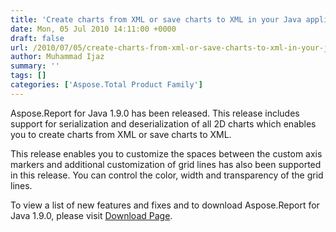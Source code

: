 ```yaml
---
title: 'Create charts from XML or save charts to XML in your Java applications'
date: Mon, 05 Jul 2010 14:11:00 +0000
draft: false
url: /2010/07/05/create-charts-from-xml-or-save-charts-to-xml-in-your-java-applications/
author: Muhammad Ijaz
summary: ''
tags: []
categories: ['Aspose.Total Product Family']
---
```


Aspose.Report for Java 1.9.0 has been released. This release includes support for serialization and deserialization of all 2D charts which enables you to create charts from XML or save charts to XML.

This release enables you to customize the spaces between the custom axis markers and additional customization of grid lines has also been supported in this release. You can control the color, width and transparency of the grid lines.

To view a list of new features and fixes and to download Aspose.Report for Java 1.9.0, please visit [Download Page][1].




[1]: http://www.aspose.com/community/files/72/java-components/aspose.report-for-java/default.aspx




